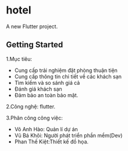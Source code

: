 # hotel

A new Flutter project.

## Getting Started
1.Mục tiêu: 
+ Cung cấp trải nghiệm đặt phòng thuận tiện
+ Cung cấp thông tin chi tiết về các khách sạn
+ Tìm kiếm và so sánh giá cả
+ Đánh giá khách sạn
+ Đảm bảo an toàn bảo mật.


2.Công nghệ: flutter.


3.Phân công công việc:
+ Võ Anh Hào: Quản lí dự án
+ Vũ Bá Khôi: Người phát triển phần mềm(Dev)
+ Phan Thế Kiệt:Thiết kế đồ họa.
